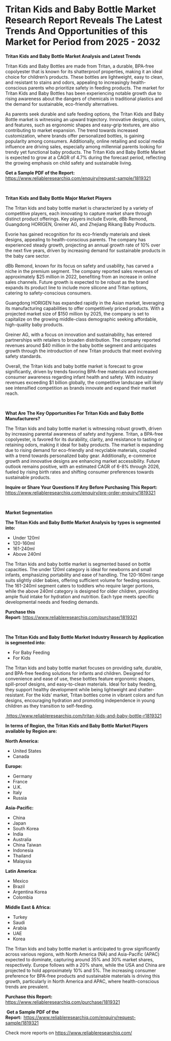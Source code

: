 <p><h1>Tritan Kids and Baby Bottle Market Research Report Reveals The Latest Trends And Opportunities of this Market for Period from 2025 - 2032</h1></p><p><strong>Tritan Kids and Baby Bottle Market Analysis and Latest Trends</strong></p>
<p><p>Tritan Kids and Baby Bottles are made from Tritan, a durable, BPA-free copolyester that is known for its shatterproof properties, making it an ideal choice for children’s products. These bottles are lightweight, easy to clean, and resistant to stains and odors, appealing to increasingly health-conscious parents who prioritize safety in feeding products. The market for Tritan Kids and Baby Bottles has been experiencing notable growth due to rising awareness about the dangers of chemicals in traditional plastics and the demand for sustainable, eco-friendly alternatives.</p><p>As parents seek durable and safe feeding options, the Tritan Kids and Baby Bottle market is witnessing an upward trajectory. Innovative designs, colors, and features, such as ergonomic shapes and easy-grip textures, are also contributing to market expansion. The trend towards increased customization, where brands offer personalized bottles, is gaining popularity among consumers. Additionally, online retailing and social media influence are driving sales, especially among millennial parents looking for trendy yet functional baby products. The Tritan Kids and Baby Bottle Market is expected to grow at a CAGR of 4.7% during the forecast period, reflecting the growing emphasis on child safety and sustainable living.</p></p>
<p><strong>Get a Sample PDF of the Report:&nbsp;</strong> <a href="https://www.reliableresearchiq.com/enquiry/request-sample/1819321?utm_campaign=2757&utm_medium=2&utm_source=Github&utm_content=ia&utm_term=05042025&utm_id=tritan-kids-and-baby-bottle">https://www.reliableresearchiq.com/enquiry/request-sample/1819321</a></p>
<p>&nbsp;</p>
<p><strong>Tritan Kids and Baby Bottle Major Market Players</strong></p>
<p><p>The Tritan kids and baby bottle market is characterized by a variety of competitive players, each innovating to capture market share through distinct product offerings. Key players include Evorie, dBb Remond, Guangdong HORIGEN, Greiner AG, and Zhejiang Rikang Baby Products.</p><p>Evorie has gained recognition for its eco-friendly materials and sleek designs, appealing to health-conscious parents. The company has experienced steady growth, projecting an annual growth rate of 10% over the next five years, driven by increasing demand for sustainable products in the baby care sector. </p><p>dBb Remond, known for its focus on safety and usability, has carved a niche in the premium segment. The company reported sales revenues of approximately $25 million in 2022, benefiting from an increase in online sales channels. Future growth is expected to be robust as the brand expands its product line to include more silicone and Tritan options, catering to safety-conscious consumers.</p><p>Guangdong HORIGEN has expanded rapidly in the Asian market, leveraging its manufacturing capabilities to offer competitively priced products. With a projected market size of $150 million by 2025, the company is set to capitalize on the growing middle-class demographic seeking affordable, high-quality baby products.</p><p>Greiner AG, with a focus on innovation and sustainability, has entered partnerships with retailers to broaden distribution. The company reported revenues around $40 million in the baby bottle segment and anticipates growth through the introduction of new Tritan products that meet evolving safety standards.</p><p>Overall, the Tritan kids and baby bottle market is forecast to grow significantly, driven by trends favoring BPA-free materials and increased consumer awareness regarding infant health and safety. With industry revenues exceeding $1 billion globally, the competitive landscape will likely see intensified competition as brands innovate and expand their market reach.</p></p>
<p>&nbsp;</p>
<p><strong>What Are The Key Opportunities For Tritan Kids and Baby Bottle Manufacturers?</strong></p>
<p><p>The Tritan kids and baby bottle market is witnessing robust growth, driven by increasing parental awareness of safety and hygiene. Tritan, a BPA-free copolyester, is favored for its durability, clarity, and resistance to tasting or retaining odors, making it ideal for baby products. The market is expanding due to rising demand for eco-friendly and recyclable materials, coupled with a trend towards personalized baby gear. Additionally, e-commerce growth and innovative designs are enhancing market accessibility. Future outlook remains positive, with an estimated CAGR of 6-8% through 2026, fueled by rising birth rates and shifting consumer preferences towards sustainable products.</p></p>
<p><strong>Inquire or Share Your Questions If Any Before Purchasing This Report:</strong> <a href="https://www.reliableresearchiq.com/enquiry/pre-order-enquiry/1819321?utm_campaign=2757&utm_medium=2&utm_source=Github&utm_content=ia&utm_term=05042025&utm_id=tritan-kids-and-baby-bottle">https://www.reliableresearchiq.com/enquiry/pre-order-enquiry/1819321</a></p>
<p>&nbsp;</p>
<p><strong>Market Segmentation</strong></p>
<p><strong>The Tritan Kids and Baby Bottle Market Analysis by types is segmented into:</strong></p>
<p><ul><li>Under 120ml</li><li>120-160ml</li><li>161-240ml</li><li>Above 240ml</li></ul></p>
<p><p>The Tritan kids and baby bottle market is segmented based on bottle capacities. The under 120ml category is ideal for newborns and small infants, emphasizing portability and ease of handling. The 120-160ml range suits slightly older babies, offering sufficient volume for feeding sessions. The 161-240ml segment caters to toddlers who require larger portions, while the above 240ml category is designed for older children, providing ample fluid intake for hydration and nutrition. Each type meets specific developmental needs and feeding demands.</p></p>
<p><strong>Purchase this Report:&nbsp;</strong><a href="https://www.reliableresearchiq.com/purchase/1819321?utm_campaign=2757&utm_medium=2&utm_source=Github&utm_content=ia&utm_term=05042025&utm_id=tritan-kids-and-baby-bottle">https://www.reliableresearchiq.com/purchase/1819321</a></p>
<p>&nbsp;</p>
<p><strong>The Tritan Kids and Baby Bottle Market Industry Research by Application is segmented into:</strong></p>
<p><ul><li>For Baby Feeding</li><li>For Kids</li></ul></p>
<p><p>The Tritan kids and baby bottle market focuses on providing safe, durable, and BPA-free feeding solutions for infants and children. Designed for convenience and ease of use, these bottles feature ergonomic shapes, spill-proof designs, and easy-to-clean materials. Ideal for baby feeding, they support healthy development while being lightweight and shatter-resistant. For the kids’ market, Tritan bottles come in vibrant colors and fun designs, encouraging hydration and promoting independence in young children as they transition to self-feeding.</p></p>
<p><a href="https://www.reliableresearchiq.com/tritan-kids-and-baby-bottle-r1819321?utm_campaign=2757&utm_medium=2&utm_source=Github&utm_content=ia&utm_term=05042025&utm_id=tritan-kids-and-baby-bottle">&nbsp;https://www.reliableresearchiq.com/tritan-kids-and-baby-bottle-r1819321</a></p>
<p><strong>In terms of Region, the Tritan Kids and Baby Bottle Market Players available by Region are:</strong></p>
<p>
    <p> <strong> North America: </strong>
        <ul>
            <li>United States</li>
            <li>Canada</li>
        </ul>
        </p> 
    <p> <strong> Europe: </strong>
        <ul>
            <li>Germany</li>
            <li>France</li>
            <li>U.K.</li>
            <li>Italy</li>
            <li>Russia</li>
        </ul>
        </p> 
    <p> <strong> Asia-Pacific: </strong>
        <ul>
            <li>China</li>
            <li>Japan</li>
            <li>South Korea</li>
            <li>India</li>
            <li>Australia</li>
            <li>China Taiwan</li>
            <li>Indonesia</li>
            <li>Thailand</li>
            <li>Malaysia</li>
        </ul>
        </p> 
    <p> <strong> Latin America: </strong>
        <ul>
            <li>Mexico</li>
            <li>Brazil</li>
            <li>Argentina Korea</li>
            <li>Colombia</li>
        </ul>
        </p> 
    <p> <strong> Middle East & Africa: </strong>
        <ul>
            <li>Turkey</li>
            <li>Saudi</li>
            <li>Arabia</li>
            <li>UAE</li>
            <li>Korea</li>
        </ul>
    </p>
    </p>
<p><p>The Tritan kids and baby bottle market is anticipated to grow significantly across various regions, with North America (NA) and Asia-Pacific (APAC) expected to dominate, capturing around 35% and 30% market shares, respectively. Europe follows with a 20% share, while the USA and China are projected to hold approximately 10% and 5%. The increasing consumer preference for BPA-free products and sustainable materials is driving this growth, particularly in North America and APAC, where health-conscious trends are prevalent.</p></p>
<p><strong>Purchase this Report: </strong><a href="https://www.reliableresearchiq.com/purchase/1819321?utm_campaign=2757&utm_medium=2&utm_source=Github&utm_content=ia&utm_term=05042025&utm_id=tritan-kids-and-baby-bottle">https://www.reliableresearchiq.com/purchase/1819321</a></p>
<p>&nbsp;<strong>Get a Sample PDF of the Report:&nbsp;&nbsp;</strong><a href="https://www.reliableresearchiq.com/enquiry/request-sample/1819321?utm_campaign=2757&utm_medium=2&utm_source=Github&utm_content=ia&utm_term=05042025&utm_id=tritan-kids-and-baby-bottle">https://www.reliableresearchiq.com/enquiry/request-sample/1819321</a></p>
<p><strong></strong></p>
<p>Check more reports on <a href="https://www.reliableresearchiq.com/?utm_campaign=2757&utm_medium=2&utm_source=Github&utm_content=ia&utm_term=05042025&utm_id=tritan-kids-and-baby-bottle">https://www.reliableresearchiq.com/</a></p>
